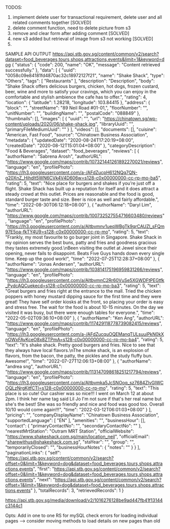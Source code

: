 TODOS:
1) implement delete user for transactional requirement, delete user and all related comments together [SOLVED]
2) delete comment function, need to delete picture from s3
3) remove and clear form after adding comment [SOLVED]
4) new s3 added but retrieval of image from s3 not working [SOLVED]
5) 


SAMPLE API OUTPUT
https://api.stb.gov.sg/content/common/v2/search?dataset=food_beverages,tours,shops,attractions,events&limit=1&keyword=dog
{
    "status": {
        "code": 200,
        "name": "OK",
        "message": "Content retrieved successfully."
    },
    "data": [
        {
            "uuid": "0058c09e84181fd4870ac32c18972127f21",
            "name": "Shake Shack",
            "type": "Others",
            "tags": [
                "Restaurants"
            ],
            "description": "Description",
            "body": "Shake Shack offers delicious burgers, chicken, hot dogs, frozen custard, beer, wine and more to satisfy your cravings, which you can enjoy in the comfortable and stylish ambience the cafe has to offer.",
            "rating": 4,
            "location": {
                "latitude": 1.28218,
                "longitude": 103.84415
            },
            "address": {
                "block": "",
                "streetName": "89 Neil Road #01-01,",
                "floorNumber": "",
                "unitNumber": "",
                "buildingName": "",
                "postalCode": "088849"
            },
            "thumbnails": [],
            "images": [
                {
                    "uuid": "",
                    "url": "https://chinatown.sg/wp-content/uploads/2020/06/shake-shack.jpg",
                    "libraryUuid": "",
                    "primaryFileMediumUuid": ""
                }
            ],
            "videos": [],
            "documents": [],
            "cuisine": "American, Fast Food",
            "source": "Chinatown Business Association",
            "metadata": {
                "updatedDate": "2020-08-24T17:20:19+08:00",
                "createdDate": "2020-08-12T15:01:04+08:00"
            },
            "categoryDescription": "Food & Beverages",
            "dataset": "food_beverages",
            "reviews": [
                {
                    "authorName": "Sabrena Arosh",
                    "authorURL": "https://www.google.com/maps/contrib/107321441261892270021/reviews",
                    "language": "en",
                    "profilePhoto": "https://lh3.googleusercontent.com/a-/AFdZucpH612NQq7QN-g20XnZ_Hihdlt5WN6CVk4V4D606w=s128-c0x00000000-cc-rp-mo-ba5",
                    "rating": 5,
                    "text": "Nice place for burgers and shakes if you’re just off a flight. Shake Shack has built up a reputation for itself and it does attract a steady crowd at this outlet. Prices are reasonable and the food is good, standard burger taste and size. Beer is nice as well and fairly affordable.",
                    "time": "2022-08-30T06:12:18+08:00"
                },
                {
                    "authorName": "Daryl Lim",
                    "authorURL": "https://www.google.com/maps/contrib/100732527554716603480/reviews",
                    "language": "en",
                    "profilePhoto": "https://lh3.googleusercontent.com/a/AItbvmnv1ueqWBgTk9qrCAUZl_sFQm97E5oa-fkTY4U9=s128-c0x00000000-cc-rp-mo",
                    "rating": 5,
                    "text": "Frankly, my most favourite to go burger joint in Singapore. Shake Shack in my opinion serves the best buns, patty and fries and goodness gracious they tastes extremely good.\nBeen visiting the outlet at Jewel since their opening, never fails to disappoint. Beats Five Guys hands down every single time. Keep up the good work!",
                    "time": "2022-07-25T12:28:37+08:00"
                },
                {
                    "authorName": "Jonas Andersen",
                    "authorURL": "https://www.google.com/maps/contrib/103814175196959831266/reviews",
                    "language": "en",
                    "profilePhoto": "https://lh3.googleusercontent.com/a/AItbvmnC2Rr60VuSe5XGWDFtPEGtfk_PydcAQCuekecd=s128-c0x00000000-cc-rp-mo-ba3",
                    "rating": 5,
                    "text": "Great burgers and fries right at the entrance to the mall. Tried the chicken poppers with honey mustard dipping sauce for the first time and they were great! They have self order kiosks at the front, so placing your order is easy and stress free. The wait for the food is about 10-15 minutes. On the day we visited it was busy, but there were enough tables for everyone.",
                    "time": "2022-05-02T09:36:10+08:00"
                },
                {
                    "authorName": "Ken Ang",
                    "authorURL": "https://www.google.com/maps/contrib/117429118778739082415/reviews",
                    "language": "en",
                    "profilePhoto": "https://lh3.googleusercontent.com/a-/AFdZucquOQEManqTULsuuiPkN0kXnOWxFAvKceO8x8ZTPmA=s128-c0x00000000-cc-rp-mo-ba4",
                    "rating": 5,
                    "text": "It's shake shack. Pretty good burgers and fries. Nice to see that they always have local flavors.\nThe smoke shack, is an explosion of flavors, from the bacon, the patty, the pickles and the study fluffy bun. Awesome!",
                    "time": "2022-07-27T12:06:13+08:00"
                },
                {
                    "authorName": "andrea sng",
                    "authorURL": "https://www.google.com/maps/contrib/113147098618251217794/reviews",
                    "language": "en",
                    "profilePhoto": "https://lh3.googleusercontent.com/a/AItbvmka5JcSNOoq_sz7684ZlvGlWCOQLzNrgKjtfCTl=s128-c0x00000000-cc-rp-mo",
                    "rating": 5,
                    "text": "This place is so cute! Our cashier was so nice!!! I went on March 12 at about 2pm. I think her name tag said Lil Jo I'm not sure if that's her real name but she's the best! She was so friendly and nice and food was good too. Overall 10/10 would come again!!!",
                    "time": "2022-03-12T06:01:03+08:00"
                }
            ],
            "pricing": "",
            "companyDisplayName": "Chinatown Business Association",
            "supportedLanguage": [
                "EN"
            ],
            "amenities": "",
            "businessHour": [],
            "contact": {
                "primaryContactNo": "",
                "secondaryContactNo": ""
            },
            "nearestMrtStation": "Outram MRT Station",
            "officialWebsite": "https://www.shakeshack.com.sg/main/location_neil",
            "officialEmail": "sharewithus@shakeshack.com.sg",
            "staYear": "",
            "group": "",
            "temporarilyClosed": "",
            "businessHourNotes": {
                "notes": ""
            }
        }
    ],
    "paginationLinks": {
        "self": "https://api.stb.gov.sg/content/common/v2/search?offset=0&limit=1&keyword=dog&dataset=food_beverages,tours,shops,attractions,events",
        "first": "https://api.stb.gov.sg/content/common/v2/search?offset=0&limit=1&keyword=dog&dataset=food_beverages,tours,shops,attractions,events",
        "next": "https://api.stb.gov.sg/content/common/v2/search?offset=1&limit=1&keyword=dog&dataset=food_beverages,tours,shops,attractions,events"
    },
    "totalRecords": 3,
    "retrievedRecords": 1
}

https://api.stb.gov.sg/media/download/v2/1016276128be9ad447fb41f13144c3144c1

Opts:
Add in one to one RS for mySQL
check errors for loading individual pages --> consider moving methods to load details on new pages than old